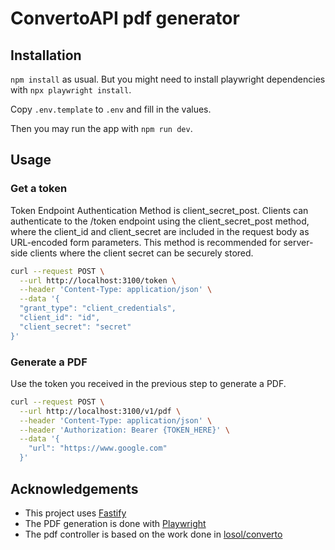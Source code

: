 # ConvertoAPI pdf generator

## Installation

`npm install` as usual. But you might need to install playwright dependencies with `npx playwright install`.

Copy `.env.template` to `.env` and fill in the values.

Then you may run the app with `npm run dev`.

## Usage

### Get a token

Token Endpoint Authentication Method is client_secret_post. Clients can authenticate to the /token endpoint using the client_secret_post method, where the client_id and client_secret are included in the request body as URL-encoded form parameters. This method is recommended for server-side clients where the client secret can be securely stored.

```bash
curl --request POST \
  --url http://localhost:3100/token \
  --header 'Content-Type: application/json' \
  --data '{
  "grant_type": "client_credentials",
  "client_id": "id",
  "client_secret": "secret"
}'
```

### Generate a PDF

Use the token you received in the previous step to generate a PDF.

```bash
curl --request POST \
  --url http://localhost:3100/v1/pdf \
  --header 'Content-Type: application/json' \
  --header 'Authorization: Bearer {TOKEN_HERE}' \
  --data '{
    "url": "https://www.google.com"
  }'
```

## Acknowledgements

- This project uses [Fastify](https://www.fastify.io/)
- The PDF generation is done with [Playwright](https://playwright.dev/)
- The pdf controller is based on the work done in [losol/converto](https://github.com/losol/converto)
